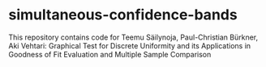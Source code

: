 # simultaneous-confidence-bands
This repository contains code for Teemu Säilynoja, Paul-Christian Bürkner, Aki Vehtari: Graphical Test for Discrete Uniformity and its Applications in Goodness of Fit Evaluation and Multiple Sample Comparison
